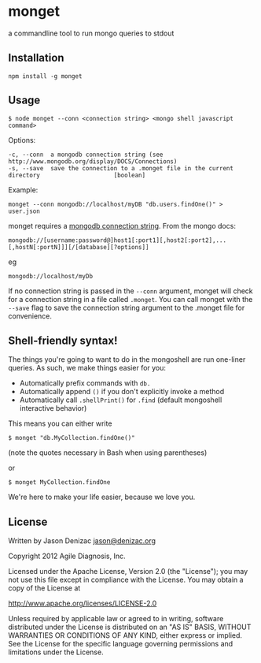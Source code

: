 # monget
a commandline tool to run mongo queries to stdout

## Installation

    npm install -g monget

## Usage

    $ node monget --conn <connection string> <mongo shell javascript command>

Options:

    -c, --conn  a mongodb connection string (see http://www.mongodb.org/display/DOCS/Connections)
    -s, --save  save the connection to a .monget file in the current directory                     [boolean]

Example:

    monget --conn mongodb://localhost/myDB "db.users.findOne()" > user.json

monget requires a [mongodb connection string](http://www.mongodb.org/display/DOCS/Connections). From the mongo docs:

    mongodb://[username:password@]host1[:port1][,host2[:port2],...[,hostN[:portN]]][/[database][?options]]

eg

    mongodb://localhost/myDb

If no connection string is passed in the `--conn` argument, monget will check for a connection string in a file called `.monget`. You can call monget with the `--save` flag to save the connection string argument to the .monget file for convenience.

## Shell-friendly syntax!

The things you're going to want to do in the mongoshell are run one-liner queries. As such, we make things easier for you:

 - Automatically prefix commands with `db.`
 - Automatically append `()` if you don't explicitly invoke a method
 - Automatically call `.shellPrint()` for `.find` (default mongoshell interactive behavior)

This means you can either write

    $ monget "db.MyCollection.findOne()"

(note the quotes necessary in Bash when using parentheses)

or

    $ monget MyCollection.findOne

We're here to make your life easier, because we love you.

## License
Written by Jason Denizac <jason@denizac.org>

Copyright 2012 Agile Diagnosis, Inc.

Licensed under the Apache License, Version 2.0 (the "License");
you may not use this file except in compliance with the License.
You may obtain a copy of the License at

   http://www.apache.org/licenses/LICENSE-2.0

Unless required by applicable law or agreed to in writing, software
distributed under the License is distributed on an "AS IS" BASIS,
WITHOUT WARRANTIES OR CONDITIONS OF ANY KIND, either express or implied.
See the License for the specific language governing permissions and
limitations under the License.